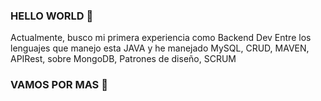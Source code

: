 ### HELLO WORLD 👋

Actualmente, busco mi primera experiencia como Backend Dev
Entre los lenguajes que manejo esta JAVA y he manejado MySQL, CRUD, MAVEN, APIRest, sobre MongoDB, Patrones de diseño, SCRUM

### VAMOS POR MAS 🚀

<!--
**YracemaM/YracemaM** is a ✨ _special_ ✨ repository because its `README.md` (this file) appears on your GitHub profile.

Here are some ideas to get you started:

- 🔭 I’m currently working on ...
- 🌱 I’m currently learning ...
- 👯 I’m looking to collaborate on ...
- 🤔 I’m looking for help with ...
- 💬 Ask me about ...
- 📫 How to reach me: ...
- 😄 Pronouns: ...
- ⚡ Fun fact: ...
-->
